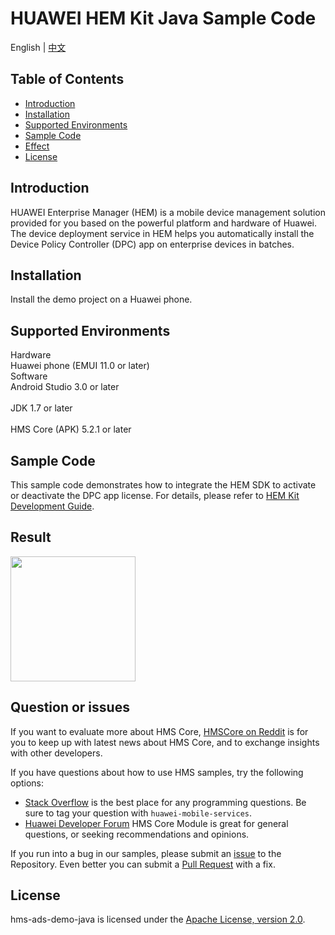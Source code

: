# HUAWEI HEM Kit Java Sample Code
English | [中文](https://github.com/HMS-Core/huawei-HEM-demo/README_ZH.md)
## Table of Contents

 * [Introduction](#introduction)
 * [Installation](#installation)
 * [Supported Environments](#supported-environments)
 * [Sample Code](#sample-code)
 * [Effect](#effect)
 * [License](#license)
 
 
## Introduction
HUAWEI Enterprise Manager (HEM) is a mobile device management solution provided for you based on the powerful platform and hardware of Huawei. The device deployment service in HEM helps you automatically install the Device Policy Controller (DPC) app on enterprise devices in batches.

## Installation
Install the demo project on a Huawei phone.

## Supported Environments
Hardware
<br>Huawei phone (EMUI 11.0 or later)</br>
Software
<br>Android Studio 3.0 or later</br>
<br>JDK 1.7 or later</br>
<br>HMS Core (APK) 5.2.1 or later</br>

## Sample Code
This sample code demonstrates how to integrate the HEM SDK to activate or deactivate the DPC app license. For details, please refer to [HEM Kit Development Guide](https://developer.huawei.com/consumer/en/doc/development/HMSCore-Guides/introduction-0000001058328675).

## Result
<img src="https://github.com/HMS-Core/hms-ads-demo-java/blob/master/result/Banner.gif" width=200>

## Question or issues
If you want to evaluate more about HMS Core,
[HMSCore on Reddit](https://www.reddit.com/r/HuaweiDevelopers/) is for you to keep up with latest news about HMS Core, and to exchange insights with other developers.

If you have questions about how to use HMS samples, try the following options:
- [Stack Overflow](https://stackoverflow.com/questions/tagged/huawei-mobile-services) is the best place for any programming questions. Be sure to tag your question with 
`huawei-mobile-services`.
- [Huawei Developer Forum](https://forums.developer.huawei.com/forumPortal/en/home?fid=0101187876626530001) HMS Core Module is great for general questions, or seeking recommendations and opinions.

If you run into a bug in our samples, please submit an [issue](https://github.com/HMS-Core/hms-ads-demo-java/issues) to the Repository. Even better you can submit a [Pull Request](https://github.com/HMS-Core/hms-ads-demo-java/pulls) with a fix.

##  License
hms-ads-demo-java is licensed under the [Apache License, version 2.0](http://www.apache.org/licenses/LICENSE-2.0).
